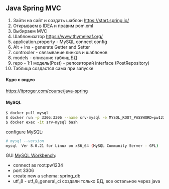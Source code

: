 ## Java Spring MVC 
1. Зайти на сайт и создать шаблон https://start.spring.io/
2. Открываем в IDEA и правим pom.xml
3. Выбираем MVC
4. Шаблонизатор https://www.thymeleaf.org/
5. application.property - MySQL connect config
6. Alt + Ins - generate Getter and Setter
7. controoler - связывание линков и шаблонов
8. models - описание таблиц БД
9. repo - 1:1 модель(Post) - репозиторий interface (PostRepository)
10. Таблица создастся сама при запуске 
   


#### Курс с видео 
https://itproger.com/course/java-spring

#### MySQL
```bash
$ docker pull mysql
$ docker run -p 3306:3306 --name srv-mysql -e MYSQL_ROOT_PASSWORD=pw1234 -d mysql 
$ docker exec -it srv-mysql bash
```
configure MySQL:
````bash
# mysql --version
mysql  Ver 8.0.21 for Linux on x86_64 (MySQL Community Server - GPL)
````
GUI [MySQL Workbench](https://dev.mysql.com/downloads/workbench/):
- connect as root:pw1234
- port 3306
- create new a schema: spring_db
- utf_8 - utf_8_general_ci
создали только БД, все остальное через java






